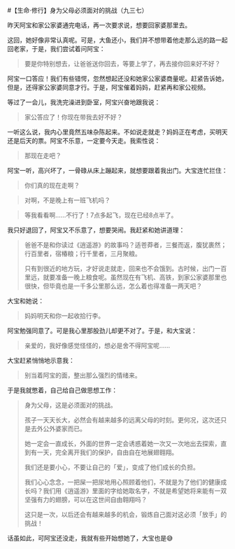 #【生命⋅修行】身为父母必须面对的挑战（九三七）

昨天阿宝和家公家婆通完电话，再一次要求说，想要回家婆那里去。

这回，她好像非常认真呢。可是，大鱼还小，我们并不想带着他走那么远的路一起回老家，于是，我们尝试着问阿宝：

> 要是你特别想去，让爸爸送你回去，等要上学了，再去接你回来好不好？

阿宝一口答应！我们有些错愕，忽然想起还没和她家公家婆商量呢。赶紧告诉她，但是，还得家公家婆同意才行。于是，阿宝催着妈妈，赶紧再和家公视频。

等过了一会儿，我洗完澡进到卧室，阿宝兴奋地跟我说：

> 家公答应了！你现在带我去好不好？

一听这么说，我内心里竟然五味杂陈起来。不如说走就走？妈妈正在考虑，买明天还是后天的票。阿宝不乐意，一定要今天走。我索性说：

> 那现在走吧？

阿宝一听，高兴坏了，一骨碌从床上蹦起来，就想要跟着我出门。大宝连忙拦住：

> 你们真的现在走啊？

> 对啊，不是晚上有一班飞机吗？

> 等我看看啊……不行了！7点多起飞，现在已经8点半了。

我只好退回了，阿宝又不乐意了，想要哭闹。我赶紧和她讲道理：

> 爸爸不是和你读过《逍遥游》的故事吗？适苍莽者，三餐而返，腹犹裹然；行百里者，宿椿粮；行千里者，三月聚粮。
>
> 只有到很近的地方玩，才好说走就走，回来也不会饿到。古时候，出门一百里远，就要准备一晚上粮食呢。虽然现在有飞机、高铁，到家公家婆那里也很快，但毕竟也是一千多公里那么远，怎么着也得准备一两天吧？

大宝和她说：

> 妈妈明天和你一起收拾行李。

阿宝勉强同意了。可是我心里那股劲儿却更不对了。于是，和大宝说：

> 亲爱的，我好像感觉怪怪的，想必是舍不得阿宝呢……

大宝赶紧悄悄地示意我：

> 别当着阿宝的面，整出那么强烈的情绪来。

于是我就憋着，自己给自己做思想工作：

> 身为父母，这是必须面对的挑战。
>
> 孩子一天天长大，必然会有越来越多的远离父母的时刻。更何况，这次还只是去外公外婆家而已。
>
> 她一定会一直成长，外面的世界一定会诱惑着她一次又一次地出去探索，直到有一天，完全离开我们的保护，自由自在地展翅翱翔。
>
> 我们还是要小心，不要让自己的「爱」，变成了他们成长的负担。
>
> 我们心心念念，一把屎一把尿地用心照顾着他们，不就是为了他们的健康成长吗？我们用《逍遥游》里面的字给她取名字，不就是希望她将来能有一双坚强有力的翅膀，可以在这世间自由翱翔吗？
>
> 这只是一次，以后还会有越来越多的机会，锻炼自己面对这必须「放手」的挑战！

话虽如此，可阿宝还没走，我就有些开始想她了，大宝也是😅
